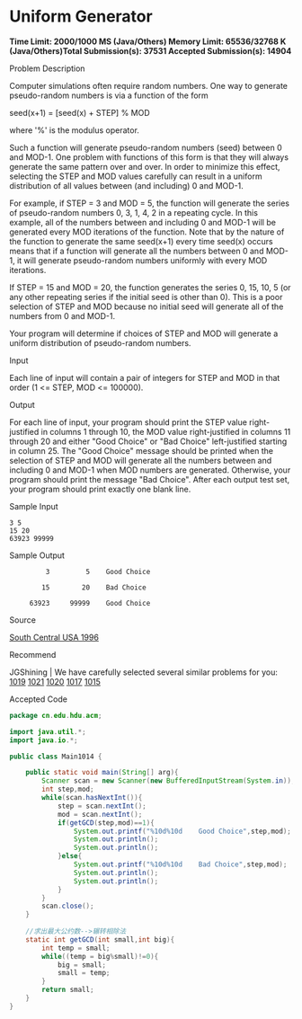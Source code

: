 # Uniform Generator

**Time Limit: 2000/1000 MS (Java/Others)    Memory Limit: 65536/32768 K (Java/Others)Total Submission(s): 37531    Accepted Submission(s): 14904**

Problem Description

Computer simulations often require random numbers. One way to generate pseudo-random numbers is via a function of the form

seed(x+1) = [seed(x) + STEP] % MOD

where '%' is the modulus operator.

Such a function will generate pseudo-random numbers (seed) between 0 and MOD-1. One problem with functions of this form is that they will always generate the same pattern over and over. In order to minimize this effect, selecting the STEP and MOD values carefully can result in a uniform distribution of all values between (and including) 0 and MOD-1.

For example, if STEP = 3 and MOD = 5, the function will generate the series of pseudo-random numbers 0, 3, 1, 4, 2 in a repeating cycle. In this example, all of the numbers between and including 0 and MOD-1 will be generated every MOD iterations of the function. Note that by the nature of the function to generate the same seed(x+1) every time seed(x) occurs means that if a function will generate all the numbers between 0 and MOD-1, it will generate pseudo-random numbers uniformly with every MOD iterations.

If STEP = 15 and MOD = 20, the function generates the series 0, 15, 10, 5 (or any other repeating series if the initial seed is other than 0). This is a poor selection of STEP and MOD because no initial seed will generate all of the numbers from 0 and MOD-1.

Your program will determine if choices of STEP and MOD will generate a uniform distribution of pseudo-random numbers.

 



Input

Each line of input will contain a pair of integers for STEP and MOD in that order (1 <= STEP, MOD <= 100000).

 



Output

For each line of input, your program should print the STEP value right- justified in columns 1 through 10, the MOD value right-justified in columns 11 through 20 and either "Good Choice" or "Bad Choice" left-justified starting in column 25. The "Good Choice" message should be printed when the selection of STEP and MOD will generate all the numbers between and including 0 and MOD-1 when MOD numbers are generated. Otherwise, your program should print the message "Bad Choice". After each output test set, your program should print exactly one blank line.

 



Sample Input

```
3 5
15 20
63923 99999
```

 



Sample Output

```
         3         5    Good Choice

        15        20    Bad Choice

     63923     99999    Good Choice
```

 



Source

[South Central USA 1996](http://acm.hdu.edu.cn/search.php?field=problem&key=South+Central+USA+1996&source=1&searchmode=source)

 



Recommend

JGShining   |   We have carefully selected several similar problems for you:  [1019](http://acm.hdu.edu.cn/showproblem.php?pid=1019) [1021](http://acm.hdu.edu.cn/showproblem.php?pid=1021) [1020](http://acm.hdu.edu.cn/showproblem.php?pid=1020) [1017](http://acm.hdu.edu.cn/showproblem.php?pid=1017) [1015](http://acm.hdu.edu.cn/showproblem.php?pid=1015) 





Accepted Code

```java
package cn.edu.hdu.acm;

import java.util.*;
import java.io.*;

public class Main1014 {

    public static void main(String[] arg){
        Scanner scan = new Scanner(new BufferedInputStream(System.in));
        int step,mod;
        while(scan.hasNextInt()){
            step = scan.nextInt();
            mod = scan.nextInt();
            if(getGCD(step,mod)==1){
                System.out.printf("%10d%10d    Good Choice",step,mod);
                System.out.println();
                System.out.println();
            }else{
                System.out.printf("%10d%10d    Bad Choice",step,mod);
                System.out.println();
                System.out.println();
            }
        }
        scan.close();
    }
    
    //求出最大公约数-->辗转相除法
    static int getGCD(int small,int big){
        int temp = small;
        while((temp = big%small)!=0){
            big = small;
            small = temp;
        }
        return small;
    }
}
```

